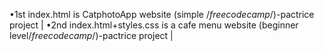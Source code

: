 •1st index.html is CatphotoApp website (simple /*freecodecamp*/)-pactrice project |
•2nd index.html+styles.css is a cafe menu website (beginner level/*freecodecamp*/)-pactrice project |
